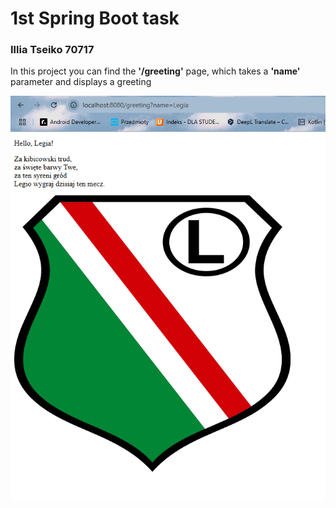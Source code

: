 # 1st Spring Boot task
### Illia Tseiko 70717

In this project you can find the **'/greeting'** page, which takes a **'name'** parameter and displays a greeting

![screenshot](./screen.png)


